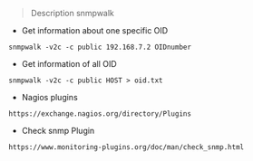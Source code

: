 
> Description snmpwalk

- Get information about one specific OID

`snmpwalk -v2c -c public 192.168.7.2 OIDnumber`

- Get information of all OID

`snmpwalk -v2c -c public HOST > oid.txt`

- Nagios plugins

`https://exchange.nagios.org/directory/Plugins`

- Check snmp Plugin

`https://www.monitoring-plugins.org/doc/man/check_snmp.html`


